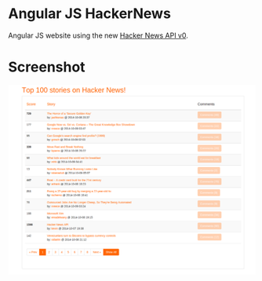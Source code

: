 Angular JS HackerNews
==========

Angular JS website using the new <a href="https://github.com/HackerNews/API">Hacker News API v0</a>.

Screenshot
==========
<img src="screenshot.png"/>

